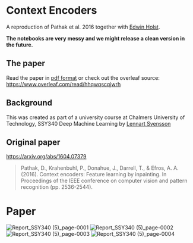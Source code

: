 # Context Encoders
A reproduction of Pathak et al. 2016 together with [Edwin Holst](https://github.com/EdwinHolst).

__The notebooks are very messy and we might release a clean version in the future.__

## The paper
Read the paper in [pdf format](https://github.com/AlexVialaBellander/context-encoder/blob/main/report.pdf) or check out the overleaf source: https://www.overleaf.com/read/hhqwqscqjwrh

## Background
This was created as part of a university course at Chalmers University of Technology, SSY340 Deep Machine Learning by [Lennart Svensson](http://www.chalmers.se/sv/personal/Sidor/lennart-svensson.aspx)

## Original paper

https://arxiv.org/abs/1604.07379


>Pathak, D., Krahenbuhl, P., Donahue, J., Darrell, T., & Efros, A. A. (2016). Context encoders: Feature learning by inpainting. In Proceedings of the IEEE conference on computer vision and pattern recognition (pp. 2536-2544).

# Paper
![Report_SSY340 (5)_page-0001](https://user-images.githubusercontent.com/42417723/198386144-145dfe69-dc8a-48db-95c4-740fcfc70e00.jpg)
![Report_SSY340 (5)_page-0002](https://user-images.githubusercontent.com/42417723/198386159-8dc2b067-b62b-4324-9ee2-7b8a6df9e9c7.jpg)
![Report_SSY340 (5)_page-0003](https://user-images.githubusercontent.com/42417723/198386171-d4aca3d2-686b-462c-847c-47f6854c50e8.jpg)
![Report_SSY340 (5)_page-0004](https://user-images.githubusercontent.com/42417723/198386176-2ec4ff53-f8b7-4799-992e-4bec7342eaf4.jpg)

